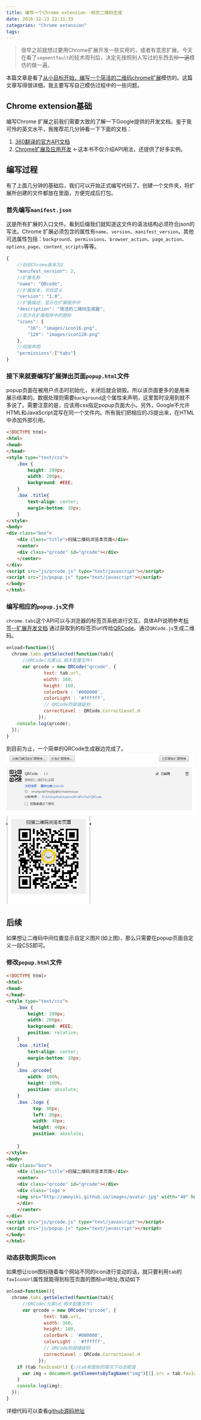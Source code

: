 ```yaml
---
title: 编写一个Chrome extension--网页二维码生成
date: 2016-12-13 22:11:33
categories: "Chrome extension"
tags:
---
```

> 很早之前就想过要用Chrome扩展开发一些实用的，或者有意思扩展。今天在看了`segmentfault`的技术周刊后，决定先按照别人写过的东西去~~抄一遍~~模仿的做一遍。

本篇文章是看了[从小目标开始，编写一个简洁的二维码chrome扩展](https://segmentfault.com/a/1190000007594008)模仿的。这篇文章写得很详细。我主要写写自己模仿过程中的一些问题。
<!-- more -->
## Chrome extension基础 ##
编写Chrome 扩展之前我们需要大致的了解一下Google提供的开发文档。鉴于我可怜的英文水平，我推荐花几分钟看一下下面的文档：
1. [360翻译的官方API文档](http://open.chrome.360.cn/extension_dev/overview.html)
2. [Chrome扩展及应用开发](http://www.ituring.com.cn/minibook/950) ←这本书不仅介绍API用法，还提供了好多实例。


## 编写过程 ##
有了上面几分钟的基础后，我们可以开始正式编写代码了。创建一个文件夹，将扩展所创建的文件都放在里面，方便完成后打包。
### 首先编写`manifest.json` ###
这是所有扩展的入口文件。看到后缀我们就知道这文件的语法结构必须符合json的写法。Chrome 扩展必须包含的属性有`name`、`version`、`manifest_version`。其他可选属性包括：`background`、`permissions`、`browser_action`、`page_action`、`options_page`、`content_scripts`等等。
```javascript
{
    //目前Chrome版本为2
    "manifest_version": 2,
    //扩展名称
    "name": "QRcode",
    //扩展版本，可自定义
    "version": "1.0",
    //扩展描述，显示在扩展程序中
    "description": "简洁的二维码生成器",
    //显示在扩展程序中的图标
    "icons": {
        "16": "images/icon16.png",
        "128": "images/icon128.png"
    },
    //权限声明
    "permissions":["tabs"]
}
```
### 接下来就要编写扩展弹出页面`popup.html`文件 ###
popup页面在被用户点击时初始化，关闭后就会销毁。所以该页面更多的是用来展示结果的。数据处理则需要`background`这个属性来声明，这里暂时没用到就不多说了。需要注意的是，应该用css指定popup页面大小。另外，Google不允许HTML和JavaScript混写在同一个文件内。所有我们把相应的JS提出来，在HTML中添加外部引用。
```html
<!DOCTYPE html>
<html>
<head>
</head>
<style type="text/css">
    .box {
        height: 200px;
        width: 200px;
        background: #EEE;
    }
    .box .title{
        text-align: center;
        margin-bottom: 10px;
    }
</style>
<body>
<div class="box">
    <div class="title">扫描二维码浏览本页面</div>
    <center>
    <div class="qrcode" id="qrcode"></div>
    </center>
</div>
<script src="js/qrcode.js" type="text/javascript"></script>
<script src="js/popup.js" type="text/javascript"></script>
</body>
</html>
```

### 编写相应的`popup.js`文件 ###
`chrome.tabs`这个API可以与浏览器的标签页系统进行交互。具体API说明参考[标签--扩展开发文档](http://open.chrome.360.cn/extension_dev/tabs.html)
通过获取到的标签页url传给[QRCode](http://code.ciaoca.com/javascript/qrcode/)。通过`QRCode.js`生成二维码。
```javascript
onload=function(){
  chrome.tabs.getSelected(function(tab){
      //QRCode(元素id,相关配置文件)
      var qrcode = new QRCode("qrcode", {
              text: tab.url,
              width: 160,
              height: 160,
              colorDark : '#000000',
              colorLight : '#ffffff',
              // QRCode的容错级别
              correctLevel : QRCode.CorrectLevel.H
            });
    console.log(qrcode);
  });
}
```
到目前为止，一个简单的QRCode生成器边完成了。
![加载自定义插件](http://github.com/amoyiki/Blog/raw/master/Document/images/chrome_extension_qrcode01.png)
![QRCode](http://github.com/amoyiki/Blog/raw/master/Document/images/chrome_extension_qrcode02.png)

## 后续 ##

如果想让二维码中间位置显示自定义图片(如上图)，那么只需要在popup页面自定义一段CSS即可。
### 修改`popup.html`文件 ###
```html
<!DOCTYPE html>
<html>
<head>
</head>
<style type="text/css">
    .box {
        height: 200px;
        width: 200px;
        background: #EEE;
        position: relative;
    }
    .box .title{
        text-align: center;
        margin-bottom: 10px;
    }
    .box .qrcode{
        width: 100%;
        height: 100%;
        position: absolute;
    }
    .box .logo {
          top: 80px;
          left: 80px;
          width: 40px;
          height: 40px;
          position: absolute;

    }
</style>
<body>
<div class="box">
    <div class="title">扫描二维码浏览本页面</div>
    <center>
    <div class="qrcode" id="qrcode"></div>
    <div class='logo'>
    <img src="http://amoyiki.github.io/images/avatar.jpg" width="40" height="40"/>
    </div>
    </center>
</div>
<script src="js/qrcode.js" type="text/javascript"></script>
<script src="js/popup.js" type="text/javascript"></script>
</body>
</html>
```

### 动态获取网页icon ###
如果想让icon图标随着每个网站不同的icon进行变动的话，就只要利用`tab`的`favIconUrl`属性就能得到标签页面的图标url地址,改动如下
```javascript
onload=function(){
  chrome.tabs.getSelected(function(tab){
      //QRCode(元素id,相关配置文件)
      var qrcode = new QRCode("qrcode", {
              text: tab.url,
              width: 160,
              height: 160,
              colorDark : '#000000',
              colorLight : '#ffffff',
              // QRCode的容错级别
              correctLevel : QRCode.CorrectLevel.H
            });
    if (tab.favIconUrl) {//tab有图标的情况下动态赋值
      var img = document.getElementsByTagName("img")[1].src = tab.favIconUrl;
    }
    console.log(img);
  });
}
```
详细代码可以查看[github源码地址](https://github.com/amoyiki/LearnedAndProTest/tree/master/QRCode)
